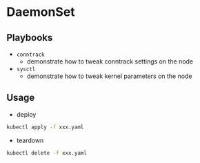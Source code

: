 # DaemonSet

## Playbooks

* `conntrack`
  * demonstrate how to tweak conntrack settings on the node
* `sysctl`
  * demonstrate how to tweak kernel parameters on the node

## Usage

* deploy

```sh
kubectl apply -f xxx.yaml
```

* teardown

```sh
kubectl delete -f xxx.yaml
```